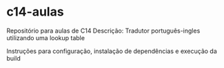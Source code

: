# c14-aulas
Repositório para aulas de C14
Descrição: Tradutor português-ingles utilizando uma lookup table

Instruções para configuração, instalação de dependências e execução da build
